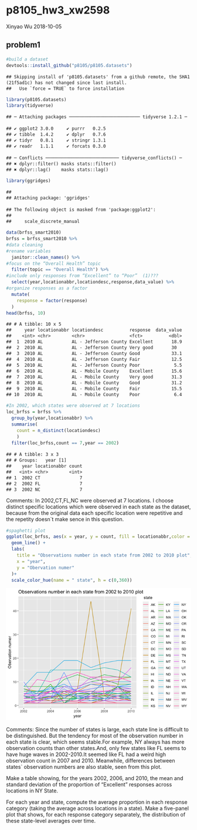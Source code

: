 p8105\_hw3\_xw2598
================
Xinyao Wu
2018-10-05

problem1
--------

``` r
#build a dataset
devtools::install_github("p8105/p8105.datasets")
```

    ## Skipping install of 'p8105.datasets' from a github remote, the SHA1 (21f5ad1c) has not changed since last install.
    ##   Use `force = TRUE` to force installation

``` r
library(p8105.datasets)
library(tidyverse)
```

    ## ─ Attaching packages ─────────────────────────── tidyverse 1.2.1 ─

    ## ✔ ggplot2 3.0.0     ✔ purrr   0.2.5
    ## ✔ tibble  1.4.2     ✔ dplyr   0.7.6
    ## ✔ tidyr   0.8.1     ✔ stringr 1.3.1
    ## ✔ readr   1.1.1     ✔ forcats 0.3.0

    ## ─ Conflicts ──────────────────────────── tidyverse_conflicts() ─
    ## ✖ dplyr::filter() masks stats::filter()
    ## ✖ dplyr::lag()    masks stats::lag()

``` r
library(ggridges)
```

    ## 
    ## Attaching package: 'ggridges'

    ## The following object is masked from 'package:ggplot2':
    ## 
    ##     scale_discrete_manual

``` r
data(brfss_smart2010)
brfss = brfss_smart2010 %>% 
#data cleaning
#rename variables
  janitor::clean_names() %>% 
#focus on the “Overall Health” topic
  filter(topic == "Overall Health") %>% 
#include only responses from “Excellent” to “Poor”  (1)???
  select(year,locationabbr,locationdesc,response,data_value) %>% 
#organize responses as a factor
  mutate(
    response = factor(response)
  )
head(brfss, 10)
```

    ## # A tibble: 10 x 5
    ##     year locationabbr locationdesc          response  data_value
    ##    <int> <chr>        <chr>                 <fct>          <dbl>
    ##  1  2010 AL           AL - Jefferson County Excellent       18.9
    ##  2  2010 AL           AL - Jefferson County Very good       30  
    ##  3  2010 AL           AL - Jefferson County Good            33.1
    ##  4  2010 AL           AL - Jefferson County Fair            12.5
    ##  5  2010 AL           AL - Jefferson County Poor             5.5
    ##  6  2010 AL           AL - Mobile County    Excellent       15.6
    ##  7  2010 AL           AL - Mobile County    Very good       31.3
    ##  8  2010 AL           AL - Mobile County    Good            31.2
    ##  9  2010 AL           AL - Mobile County    Fair            15.5
    ## 10  2010 AL           AL - Mobile County    Poor             6.4

``` r
#In 2002, which states were observed at 7 locations
loc_brfss = brfss %>% 
  group_by(year,locationabbr) %>% 
  summarise(
    count = n_distinct(locationdesc)
    )
  filter(loc_brfss,count == 7,year == 2002)
```

    ## # A tibble: 3 x 3
    ## # Groups:   year [1]
    ##    year locationabbr count
    ##   <int> <chr>        <int>
    ## 1  2002 CT               7
    ## 2  2002 FL               7
    ## 3  2002 NC               7

Comments: In 2002,CT,FL,NC were observed at 7 locations. I choose distinct specific locations which were observed in each state as the dataset, because from the original data each specific location were repetitive and the repetity doesn\`t make sence in this question.

``` r
#spaghetti plot
ggplot(loc_brfss, aes(x = year, y = count, fill = locationabbr,color = locationabbr))+
  geom_line() +
  labs(
    title = "Observations number in each state from 2002 to 2010 plot",
    x = "year",
    y = "Obervation numer"
  )+
  scale_color_hue(name = " state", h = c(0,360))
```

![](hm3_xw2598_files/figure-markdown_github/unnamed-chunk-3-1.png)

Comments: Since the number of states is large, each state line is difficult to be distinguished. But the tendency for most of the observation number in each state is clear, which seems stable.For example, NY always has more observation counts than other states.And, only few states like FL seems to have huge waves in 2002-2010.It seemed like FL had a weird high observation count in 2007 and 2010. Meanwhile, differences between states\` observation numbers are also stable, seen from this plot.

Make a table showing, for the years 2002, 2006, and 2010, the mean and standard deviation of the proportion of “Excellent” responses across locations in NY State.

For each year and state, compute the average proportion in each response category (taking the average across locations in a state). Make a five-panel plot that shows, for each response category separately, the distribution of these state-level averages over time.
